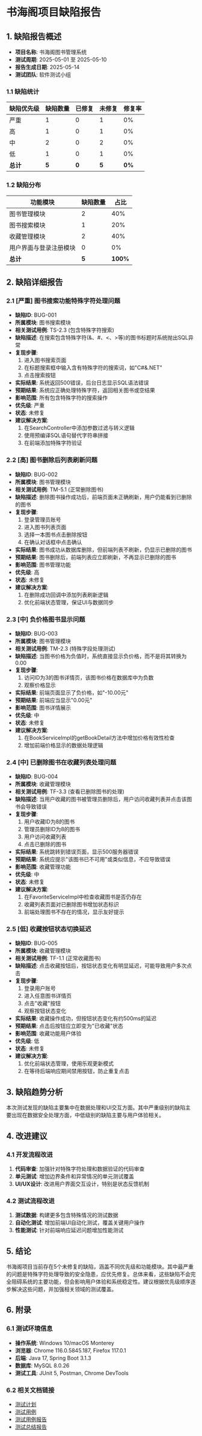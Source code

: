 # 书海阁项目缺陷报告

## 1. 缺陷报告概述

- **项目名称**: 书海阁图书管理系统
- **测试周期**: 2025-05-01 至 2025-05-10
- **报告生成日期**: 2025-05-14
- **测试团队**: 软件测试小组

### 1.1 缺陷统计

| 缺陷优先级 | 缺陷数量 | 已修复 | 未修复 | 修复率 |
|----------|---------|-------|-------|-------|
| 严重 | 1 | 0 | 1 | 0% |
| 高 | 1 | 0 | 1 | 0% |
| 中 | 2 | 0 | 2 | 0% |
| 低 | 1 | 0 | 1 | 0% |
| **总计** | **5** | **0** | **5** | **0%** |

### 1.2 缺陷分布

| 功能模块 | 缺陷数量 | 占比 |
|---------|---------|-----|
| 图书管理模块 | 2 | 40% |
| 图书搜索模块 | 1 | 20% |
| 收藏管理模块 | 2 | 40% |
| 用户界面与登录注册模块 | 0 | 0% |
| **总计** | **5** | **100%** |

## 2. 缺陷详细报告

### 2.1 [严重] 图书搜索功能特殊字符处理问题

- **缺陷ID**: BUG-001
- **所属模块**: 图书搜索模块
- **相关测试用例**: TS-2.3 (包含特殊字符搜索)
- **缺陷描述**: 在搜索包含特殊字符(&、#、<、>等)的图书标题时系统抛出SQL异常
- **复现步骤**:
  1. 进入图书搜索页面
  2. 在标题搜索框中输入含有特殊字符的搜索词，如"C#&.NET"
  3. 点击搜索按钮
- **实际结果**: 系统返回500错误，后台日志显示SQL语法错误
- **预期结果**: 系统应正确处理特殊字符，返回相关图书或空结果
- **影响范围**: 所有包含特殊字符的搜索操作
- **优先级**: 严重
- **状态**: 未修复
- **建议解决方案**:
  1. 在SearchController中添加参数过滤与转义逻辑
  2. 使用预编译SQL语句替代字符串拼接
  3. 在前端添加特殊字符验证

### 2.2 [高] 图书删除后列表刷新问题

- **缺陷ID**: BUG-002
- **所属模块**: 图书管理模块
- **相关测试用例**: TM-5.1 (正常删除图书)
- **缺陷描述**: 删除图书操作成功后，前端页面未正确刷新，用户仍能看到已删除的图书
- **复现步骤**:
  1. 登录管理员账号
  2. 进入图书列表页面
  3. 选择一本图书点击删除按钮
  4. 在确认对话框中点击确认
- **实际结果**: 图书成功从数据库删除，但前端列表不刷新，仍显示已删除的图书
- **预期结果**: 图书删除后，前端列表应立即刷新，不再显示已删除的图书
- **影响范围**: 图书管理功能
- **优先级**: 高
- **状态**: 未修复
- **建议解决方案**:
  1. 在删除成功回调中添加列表刷新逻辑
  2. 优化前端状态管理，保证UI与数据同步

### 2.3 [中] 负价格图书显示问题

- **缺陷ID**: BUG-003
- **所属模块**: 图书管理模块
- **相关测试用例**: TM-2.3 (特殊字段处理测试)
- **缺陷描述**: 当图书价格为负值时，系统直接显示负价格，而不是将其转换为0.00
- **复现步骤**:
  1. 访问ID为3的图书详情页，该图书价格在数据库中为负数
  2. 观察价格显示
- **实际结果**: 前端页面显示了负价格，如"-10.00元"
- **预期结果**: 前端应当显示"0.00元"
- **影响范围**: 图书详情展示
- **优先级**: 中
- **状态**: 未修复
- **建议解决方案**:
  1. 在BookServiceImpl的getBookDetail方法中增加价格有效性检查
  2. 增加前端价格显示的数据处理逻辑

### 2.4 [中] 已删除图书在收藏列表处理问题

- **缺陷ID**: BUG-004
- **所属模块**: 收藏管理模块
- **相关测试用例**: TF-3.3 (查看已删除图书的处理)
- **缺陷描述**: 当用户收藏的图书被管理员删除后，用户访问收藏列表并点击该图书会导致错误
- **复现步骤**:
  1. 用户收藏ID为8的图书
  2. 管理员删除ID为8的图书
  3. 用户访问收藏列表
  4. 点击已删除的图书
- **实际结果**: 系统跳转到错误页面，显示500服务器错误
- **预期结果**: 系统应提示"该图书已不可用"或类似信息，不应导致错误
- **影响范围**: 收藏管理功能
- **优先级**: 中
- **状态**: 未修复
- **建议解决方案**:
  1. 在FavoriteServiceImpl中检查收藏图书是否仍存在
  2. 收藏列表页面对已删除图书增加状态标识
  3. 前端处理图书不存在的情况，显示友好提示

### 2.5 [低] 收藏按钮状态切换延迟

- **缺陷ID**: BUG-005
- **所属模块**: 收藏管理模块
- **相关测试用例**: TF-1.1 (正常收藏图书)
- **缺陷描述**: 点击收藏按钮后，按钮状态变化有明显延迟，可能导致用户多次点击
- **复现步骤**:
  1. 登录用户账号
  2. 进入任意图书详情页
  3. 点击"收藏"按钮
  4. 观察按钮状态变化
- **实际结果**: 收藏操作成功，但按钮状态变化有约500ms的延迟
- **预期结果**: 点击后按钮应立即变为"已收藏"状态
- **影响范围**: 收藏功能用户体验
- **优先级**: 低
- **状态**: 未修复
- **建议解决方案**:
  1. 优化前端状态管理，使用乐观更新模式
  2. 在等待后端响应期间禁用按钮，防止重复点击

## 3. 缺陷趋势分析

本次测试发现的缺陷主要集中在数据处理和UI交互方面。其中严重级别的缺陷主要出现在数据安全处理方面，中低级别的缺陷主要与用户体验相关。

## 4. 改进建议

### 4.1 开发流程改进

1. **代码审查**: 加强针对特殊字符处理和数据验证的代码审查
2. **单元测试**: 增加边界条件和异常情况的单元测试覆盖
3. **UI/UX设计**: 改进用户界面交互设计，特别是状态反馈机制

### 4.2 测试流程改进

1. **测试数据**: 构建更多包含特殊情况的测试数据
2. **自动化测试**: 增加前端UI自动化测试，覆盖关键用户操作
3. **性能测试**: 针对前端响应延迟问题增加性能测试

## 5. 结论

书海阁项目当前存在5个未修复的缺陷，涵盖不同优先级和功能模块。其中最严重的问题是特殊字符处理导致的安全隐患，应优先修复。总体来看，这些缺陷不会完全阻碍系统的主要功能，但会影响用户体验和系统稳定性。建议根据优先级顺序逐步解决这些问题，并加强相关领域的测试覆盖。

## 6. 附录

### 6.1 测试环境信息

- **操作系统**: Windows 10/macOS Monterey
- **浏览器**: Chrome 116.0.5845.187, Firefox 117.0.1
- **后端**: Java 17, Spring Boot 3.1.3
- **数据库**: MySQL 8.0.26
- **测试工具**: JUnit 5, Postman, Chrome DevTools

### 6.2 相关文档链接

- [测试计划](/test_reports/01-测试计划.md)
- [测试用例](/test_reports/02-测试用例.md)
- [测试用例报告](/test_reports/03-测试用例报告.md)
- [测试总结报告](/test_reports/05-测试总结报告.md)